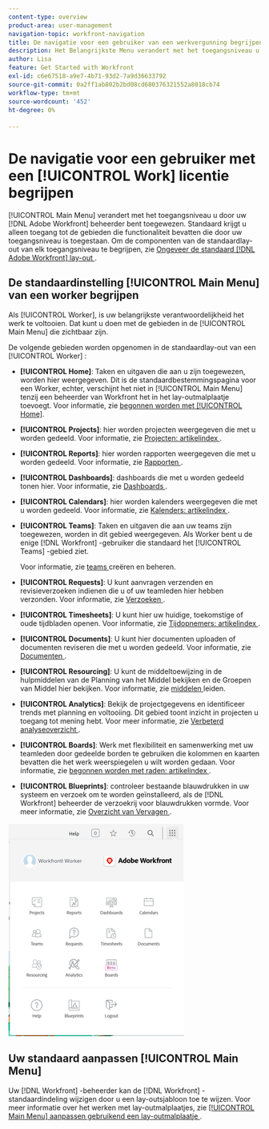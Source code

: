 ```yaml
---
content-type: overview
product-area: user-management
navigation-topic: workfront-navigation
title: De navigatie voor een gebruiker van een werkvergunning begrijpen
description: Het Belangrijkste Menu verandert met het toegangsniveau u door uw  [!DNL Adobe Workfront]  beheerder bent toegewezen. Standaard krijgt u alleen toegang tot de gebieden die functionaliteit bevatten die door uw toegangsniveau is toegestaan.
author: Lisa
feature: Get Started with Workfront
exl-id: c6e67518-a9e7-4b71-93d2-7a9d36633792
source-git-commit: 0a2ff1ab802b2bd08cd680376321552a8018cb74
workflow-type: tm+mt
source-wordcount: '452'
ht-degree: 0%

---
```


# De navigatie voor een gebruiker met een [!UICONTROL Work] licentie begrijpen

[!UICONTROL Main Menu] verandert met het toegangsniveau u door uw [!DNL Adobe Workfront] beheerder bent toegewezen. Standaard krijgt u alleen toegang tot de gebieden die functionaliteit bevatten die door uw toegangsniveau is toegestaan. Om de componenten van de standaardlay-out van elk toegangsniveau te begrijpen, zie [ Ongeveer de standaard  [!DNL Adobe Workfront]  lay-out ](../../../administration-and-setup/customize-workfront/use-layout-templates/about-the-default-wf-layout.md).

## De standaardinstelling [!UICONTROL Main Menu] van een worker begrijpen

Als [!UICONTROL Worker], is uw belangrijkste verantwoordelijkheid het werk te voltooien. Dat kunt u doen met de gebieden in de [!UICONTROL Main Menu] die zichtbaar zijn.

De volgende gebieden worden opgenomen in de standaardlay-out van een [!UICONTROL Worker] :

* **[!UICONTROL Home]**: Taken en uitgaven die aan u zijn toegewezen, worden hier weergegeven. Dit is de standaardbestemmingspagina voor een Worker, echter, verschijnt het niet in [!UICONTROL Main Menu] tenzij een beheerder van Workfront het in het lay-outmalplaatje toevoegt.  Voor informatie, zie [ begonnen worden met [!UICONTROL Home]](../../../workfront-basics/using-home/using-the-home-area/get-started-with-home.md).

* **[!UICONTROL Projects]**: hier worden projecten weergegeven die met u worden gedeeld. Voor informatie, zie [ Projecten: artikelindex ](../../../manage-work/projects/projects-overview.md).

* **[!UICONTROL Reports]**: hier worden rapporten weergegeven die met u worden gedeeld. Voor informatie, zie [ Rapporten ](../../../reports-and-dashboards/reports/reports-overview.md).

* **[!UICONTROL Dashboards]**: dashboards die met u worden gedeeld tonen hier. Voor informatie, zie [ Dashboards ](../../../reports-and-dashboards/dashboards/dashboards-overview.md).

* **[!UICONTROL Calendars]**: hier worden kalenders weergegeven die met u worden gedeeld. Voor informatie, zie [ Kalenders: artikelindex ](../../../reports-and-dashboards/reports/calendars/calendars.md).

* **[!UICONTROL Teams]**: Taken en uitgaven die aan uw teams zijn toegewezen, worden in dit gebied weergegeven. Als Worker bent u de enige [!DNL Workfront] -gebruiker die standaard het [!UICONTROL Teams] -gebied ziet.

  Voor informatie, zie [ teams ](../../../people-teams-and-groups/create-and-manage-teams/create-and-mange-teams.md) creëren en beheren.

* **[!UICONTROL Requests]**: U kunt aanvragen verzenden en revisieverzoeken indienen die u of uw teamleden hier hebben verzonden. Voor informatie, zie [ Verzoeken ](../../../manage-work/requests/requests-overview.md).

* **[!UICONTROL Timesheets]**: U kunt hier uw huidige, toekomstige of oude tijdbladen openen. Voor informatie, zie [ Tijdopnemers: artikelindex ](../../../timesheets/timesheets-all.md).

* **[!UICONTROL Documents]**: U kunt hier documenten uploaden of documenten reviseren die met u worden gedeeld. Voor informatie, zie [ Documenten ](../../../documents/documents-overview.md).

* **[!UICONTROL Resourcing]**: U kunt de middeltoewijzing in de hulpmiddelen van de Planning van het Middel bekijken en de Groepen van Middel hier bekijken. Voor informatie, zie [ middelen ](../../../resource-mgmt/manage-resources.md) leiden.

* **[!UICONTROL Analytics]**: Bekijk de projectgegevens en identificeer trends met planning en voltooiing. Dit gebied toont inzicht in projecten u toegang tot mening hebt. Voor meer informatie, zie [ Verbeterd analyseoverzicht ](../../../enhanced-analytics/enhanced-analytics-overview.md).

* **[!UICONTROL Boards]**: Werk met flexibiliteit en samenwerking met uw teamleden door gedeelde borden te gebruiken die kolommen en kaarten bevatten die het werk weerspiegelen u wilt worden gedaan. Voor informatie, zie [ begonnen worden met raden: artikelindex ](../../../agile/get-started-with-boards/get-started-with-boards.md).

* **[!UICONTROL Blueprints]**: controleer bestaande blauwdrukken in uw systeem en verzoek om te worden geïnstalleerd, als de [!DNL Workfront] beheerder de verzoekrij voor blauwdrukken vormde. Voor meer informatie, zie [ Overzicht van Vervagen ](../../../administration-and-setup/blueprints/blueprints-overview.md).

![ het belangrijkste menu van de Arbeider ](assets/worker-main-menu-350x426.png)

## Uw standaard aanpassen [!UICONTROL Main Menu]

Uw [!DNL Workfront] -beheerder kan de [!DNL Workfront] -standaardindeling wijzigen door u een lay-outsjabloon toe te wijzen. Voor meer informatie over het werken met lay-outmalplaatjes, zie [ [!UICONTROL Main Menu] aanpassen gebruikend een lay-outmalplaatje ](../../../administration-and-setup/customize-workfront/use-layout-templates/customize-main-menu.md).
